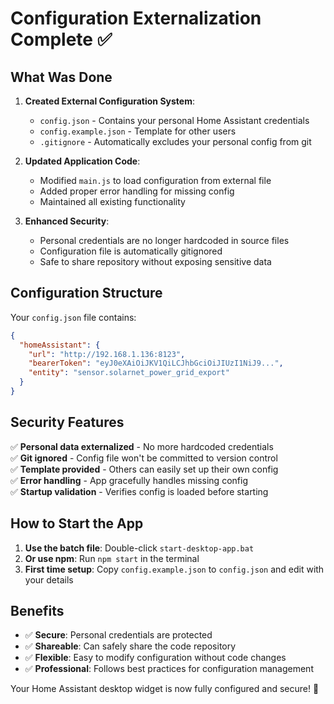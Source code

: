 # Configuration Externalization Complete ✅

## What Was Done

1. **Created External Configuration System**:
   - `config.json` - Contains your personal Home Assistant credentials
   - `config.example.json` - Template for other users
   - `.gitignore` - Automatically excludes your personal config from git

2. **Updated Application Code**:
   - Modified `main.js` to load configuration from external file
   - Added proper error handling for missing config
   - Maintained all existing functionality

3. **Enhanced Security**:
   - Personal credentials are no longer hardcoded in source files
   - Configuration file is automatically gitignored
   - Safe to share repository without exposing sensitive data

## Configuration Structure

Your `config.json` file contains:
```json
{
  "homeAssistant": {
    "url": "http://192.168.1.136:8123",
    "bearerToken": "eyJ0eXAiOiJKV1QiLCJhbGciOiJIUzI1NiJ9...",
    "entity": "sensor.solarnet_power_grid_export"
  }
}
```

## Security Features

✅ **Personal data externalized** - No more hardcoded credentials  
✅ **Git ignored** - Config file won't be committed to version control  
✅ **Template provided** - Others can easily set up their own config  
✅ **Error handling** - App gracefully handles missing config  
✅ **Startup validation** - Verifies config is loaded before starting  

## How to Start the App

1. **Use the batch file**: Double-click `start-desktop-app.bat`
2. **Or use npm**: Run `npm start` in the terminal
3. **First time setup**: Copy `config.example.json` to `config.json` and edit with your details

## Benefits

- ✅ **Secure**: Personal credentials are protected
- ✅ **Shareable**: Can safely share the code repository
- ✅ **Flexible**: Easy to modify configuration without code changes
- ✅ **Professional**: Follows best practices for configuration management

Your Home Assistant desktop widget is now fully configured and secure! 🎉
